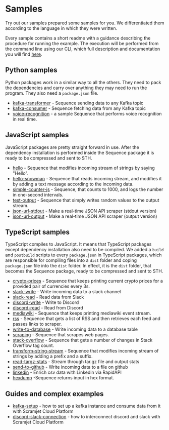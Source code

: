 # Samples

Try out our samples prepared some samples for you. We differentiated them according to the language in which they were written.

Every sample contains a short readme with a guidance describing the procedure for running the example. The execution will be performed from the command line using our CLI, which full description and documentation you will find [here](https://docs.scramjet.org/platform/cli-reference).

## Python samples

Python packages work in a similar way to all the others. They need to pack the dependencies and carry over anything they may need to run the program. They also need a `package.json` file.

- [kafka-transformer](python/kafka-transformer/) - Sequence sending data to any Kafka topic
- [kafka-consumer](python/kafka-consumer/) - Sequence fetching data from any Kafka topic
- [voice-recognition](python/voice-recognition) - a sample Sequence that performs voice recognition in real time.

## JavaScript samples

JavaScript packages are pretty straight forward in use. After the dependency installation is performed inside the Sequence package it is ready to be compressed and sent to STH.

- [hello](javascript/hello) - Sequence that modifies incoming stream of strings by saying "Hello".
- [hello-snowman](javascript/hello-snowman) - Sequence that reads incoming stream, and modifies it by adding a text message according to the incoming data.
- [simple-counter-js](javascript/simple-counter-js) - Sequence, that counts to 1000, and logs the number in one-second intervals.
- [test-output](javascript/test-output) - Sequence that simply writes random values to the output stream.
- [json-url-stdout](javascript/json-url-stdout/) - Make a real-time JSON API scraper (stdout version)
- [json-url-output](javascript/json-url-output/) - Make a real-time JSON API scraper (output version)

## TypeScript samples

TypeScript compiles to JavaScript. It means that TypeScript packages except dependency installation also need to be compiled. We added a `build` and `postbuild` scripts to every `package.json` in TypeScript packages, which are responsible for compiling files into a `dist` folder and coping `package.json` file into the `dist` folder. In effect, it is the `dist` folder, that becomes the Sequence package, ready to be compressed and sent to STH.

- [crypto-prices](typescript/crypto-prices) - Sequence that keeps printing current crypto prices for a provided pair of currencies every 3s.
- [slack-write](typescript/slack-write/) - Write incoming data to a slack channel
- [slack-read](typescript/slack-read/) - Read data from Slack
- [discord-write](typescript/discord-write/) - Write to Discord
- [discord-read](typescript/discord-read/) - Read from Discord
- [mediawiki](typescript/mediawiki) - Sequence that keeps printing mediawiki event stream.
- [rss](typescript/rss) - Sequence that gets a list of RSS and then retrieves each feed and passes links to scraper.
- [write-to-database](typescript/write-to-database/) - Write incoming data to a database table
- [scraping](typescript/scraping) - Sequence that scrapes web pages.
- [stack-overflow](typescript/stack-overflow) - Sequence that gets a number of changes in Stack Overflow tag count.
- [transform-string-stream](typescript/transform-string-stream) - Sequence that modifies incoming stream of strings by adding a prefix and a suffix.
- [read-targz-stats](typescript/read-targz-stats/) - Stream through tar.gz file and output stats
- [send-to-github](typescript/send-to-github/) - Write incoming data to a file on github
- [linkedin](typescript/linkedin/) - Enrich csv data with Linkedin via RapidAPI
- [hexdump](typescript/hexdump/) -Sequence returns input in hex format.

## Guides and complex examples

- [kafka-setup](guides/kafka-setup/) - how to set up a kafka instance and consume data from it with Scramjet Cloud Platform
- [discord-slack-connection](guides/discord-slack-connection/) - how to interconnect discord and slack with Scramjet Cloud Platform
